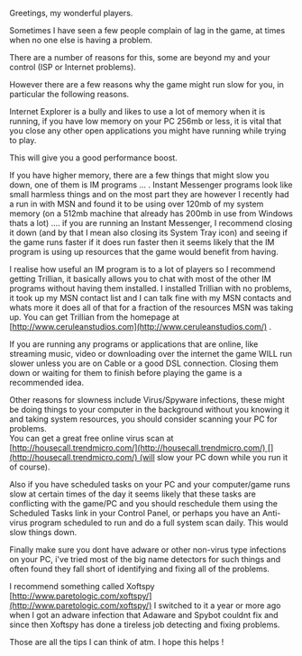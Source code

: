 Greetings, my wonderful players.

Sometimes I have seen a few people complain of lag in the game, at times when no one else is having a problem.

There are a number of reasons for this, some are beyond my and your control (ISP or Internet problems).

However there are a few reasons why the game might run slow for you, in particular the following reasons.

Internet Explorer is a bully and likes to use a lot of memory when it is running, if you have low memory on your PC 256mb or less, it is vital that you close any other open applications you might have running while trying to play.

This will give you a good performance boost.

If you have higher memory, there are a few things that might slow you down, one of them is IM programs ... . Instant Messenger programs look like small harmless things and on the most part they are however I recently had a run in with MSN and found it to be using over 120mb of my system memory (on a 512mb machine that already has 200mb in use from Windows thats a lot) .... if you are running an Instant Messenger, I recommend closing it down (and by that I mean also closing its System Tray icon) and seeing if the game runs faster if it does run faster then it seems likely that the IM program is using up resources that the game would benefit from having.

I realise how useful an IM program is to a lot of players so I recommend getting Trillian, it basically allows you to chat with most of the other IM programs without having them installed. I installed Trillian with no problems, it took up my MSN contact list and I can talk fine with my MSN contacts and whats more it does all of that for a fraction of the resources MSN was taking up. You can get Trillian from the homepage at [http://www.ceruleanstudios.com](http://www.ceruleanstudios.com/) [](http://www.ceruleanstudios.com/).

If you are running any programs or applications that are online, like streaming music, video or downloading over the internet the game WILL run slower unless you are on Cable or a good DSL connection. Closing them down or waiting for them to finish before playing the game is a recommended idea.

Other reasons for slowness include Virus/Spyware infections, these might be doing things to your computer in the background without you knowing it and taking system resources, you should consider scanning your PC for problems.  
You can get a great free online virus scan at [http://housecall.trendmicro.com/](http://housecall.trendmicro.com/) [](http://housecall.trendmicro.com/) (will slow your PC down while you run it of course).

Also if you have scheduled tasks on your PC and your computer/game runs slow at certain times of the day it seems likely that these tasks are conflicting with the game/PC and you should reschedule them using the Scheduled Tasks link in your Control Panel, or perhaps you have an Anti-virus program scheduled to run and do a full system scan daily. This would slow things down.

Finally make sure you dont have adware or other non-virus type infections on your PC, i've tried most of the big name detectors for such things and often found they fall short of identifying and fixing all of the problems.

I recommend something called Xoftspy [http://www.paretologic.com/xoftspy/](http://www.paretologic.com/xoftspy/) [](http://www.paretologic.com/xoftspy/)I switched to it a year or more ago when I got an adware infection that Adaware and Spybot couldnt fix and since then Xoftspy has done a tireless job detecting and fixing problems.

Those are all the tips I can think of atm. I hope this helps !